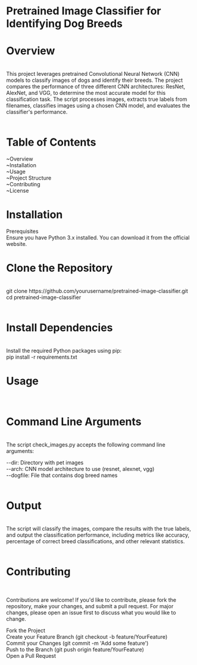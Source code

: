 # Pretrained Image Classifier for Identifying Dog Breeds

# Overview
<br>
This project leverages pretrained Convolutional Neural Network (CNN) models to classify images of dogs and identify their breeds. The project compares the performance of three different CNN architectures: ResNet, AlexNet, and VGG, to determine the most accurate model for this classification task. The script processes images, extracts true labels from filenames, classifies images using a chosen CNN model, and evaluates the classifier's performance.
<br>
<br>

# Table of Contents
~Overview <br>
~Installation <br>
~Usage<br>
~Project Structure <br>
~Contributing <br>
~License <br>

# Installation

Prerequisites <br>
Ensure you have Python 3.x installed. You can download it from the official website.

# Clone the Repository 
<br> 
git clone https://github.com/yourusername/pretrained-image-classifier.git
cd pretrained-image-classifier

<br>
<br>

# Install Dependencies
<br>
Install the required Python packages using pip:
<br>
pip install -r requirements.txt
<br>

# Usage
<br>

# Command Line Arguments
<br>
The script check_images.py accepts the following command line arguments:
<br>

--dir: Directory with pet images <br>
--arch: CNN model architecture to use (resnet, alexnet, vgg) <br>
--dogfile: File that contains dog breed names <br>
<br>

# Output 
<br>
The script will classify the images, compare the results with the true labels, and output the classification performance, including metrics like accuracy, percentage of correct breed classifications, and other relevant statistics. <br>

<br>

# Contributing
<br>

Contributions are welcome! If you'd like to contribute, please fork the repository, make your changes, and submit a pull request. For major changes, please open an issue first to discuss what you would like to change.
<br>

Fork the Project <br>
Create your Feature Branch (git checkout -b feature/YourFeature) <br>
Commit your Changes (git commit -m 'Add some feature') <br>
Push to the Branch (git push origin feature/YourFeature) <br>
Open a Pull Request <br>



